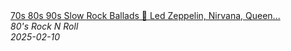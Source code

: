 <!--2025-02-10 08:00:23-->
<div class="yb">
  <a class="nodecor" href="/posts.html?rok/70s_80s_90s_slow_rock_ballads_led_zeppelin_nirvana_queen_bon_jovi_scorpions">
    <img class="preview" data-videoid="UFPv-TNNyrE" src="https://i2.ytimg.com/vi/UFPv-TNNyrE/hqdefault.jpg" align="middle" alt="">
  </a>
  <div class="inlbl text">
    <a class="nodecor" href="/posts.html?rok/70s_80s_90s_slow_rock_ballads_led_zeppelin_nirvana_queen_bon_jovi_scorpions">70s 80s 90s Slow Rock Ballads 📀 Led Zeppelin, Nirvana, Queen...</a><br>
    <i class="smaller2">80's Rock N Roll</i><br>
    <i class="smaller3">2025-02-10</i>
  </div>
</div>
